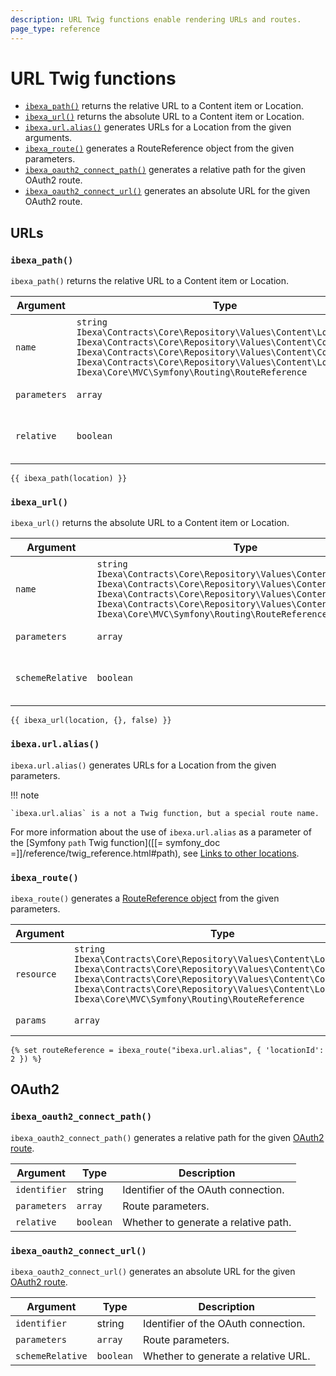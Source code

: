 ```yaml
---
description: URL Twig functions enable rendering URLs and routes.
page_type: reference
---
```


# URL Twig functions

- [`ibexa_path()`](#ibexa_path) returns the relative URL to a Content item or Location.
- [`ibexa_url()`](#ibexa_url) returns the absolute URL to a Content item or Location.
- [`ibexa.url.alias()`](#ibexa.url.alias) generates URLs for a Location from the given arguments.
- [`ibexa_route()`](#ibexa_route)  generates a RouteReference object from the given parameters.
- [`ibexa_oauth2_connect_path()`](#ibexa_oauth2_connect_path) generates a relative path for the given OAuth2 route.
- [`ibexa_oauth2_connect_url()`](#ibexa_oauth2_connect_url) generates an absolute URL for the given OAuth2 route.

## URLs

### `ibexa_path()`

`ibexa_path()` returns the relative URL to a Content item or Location.

|Argument|Type|Description|
|------|------|------|
|`name`|`string`</br>`Ibexa\Contracts\Core\Repository\Values\Content\Location`</br>`Ibexa\Contracts\Core\Repository\Values\Content\Content`</br>`Ibexa\Contracts\Core\Repository\Values\Content\ContentInfo`</br>`Ibexa\Contracts\Core\Repository\Values\Content\Location`</br>`Ibexa\Core\MVC\Symfony\Routing\RouteReference`|The name of the route, Location or Content.|
|`parameters`|`array`|Route parameters.|
|`relative`|`boolean`|Whether to generate a relative path.|

``` html+twig
{{ ibexa_path(location) }}
```

### `ibexa_url()`

`ibexa_url()` returns the absolute URL to a Content item or Location.

|Argument|Type|Description|
|------|------|------|
|`name`|`string`</br>`Ibexa\Contracts\Core\Repository\Values\Content\Location`</br>`Ibexa\Contracts\Core\Repository\Values\Content\Content`</br>`Ibexa\Contracts\Core\Repository\Values\Content\ContentInfo`</br>`Ibexa\Contracts\Core\Repository\Values\Content\Location`</br>`Ibexa\Core\MVC\Symfony\Routing\RouteReference`|The name of the route, Location or Content.|
|`parameters`|`array`|Route parameters.|
|`schemeRelative`|`boolean`|Whether to generate a relative URL.|

``` html+twig
{{ ibexa_url(location, {}, false) }}
```

### `ibexa.url.alias()`

`ibexa.url.alias()` generates URLs for a Location from the given parameters.

!!! note

    `ibexa.url.alias` is a not a Twig function, but a special route name.

For more information about the use of `ibexa.url.alias` as a parameter of the [Symfony `path` Twig function]([[= symfony_doc =]]/reference/twig_reference.html#path), see [Links to other locations](urls_and_routes.md).

### `ibexa_route()`

`ibexa_route()` generates a [RouteReference object](urls_and_routes.md#routereference) from the given parameters.

|Argument|Type|Description|
|------|------|------|
|`resource`|`string`</br>`Ibexa\Contracts\Core\Repository\Values\Content\Location`</br>`Ibexa\Contracts\Core\Repository\Values\Content\Content`</br>`Ibexa\Contracts\Core\Repository\Values\Content\ContentInfo`</br>`Ibexa\Contracts\Core\Repository\Values\Content\Location`</br>`Ibexa\Core\MVC\Symfony\Routing\RouteReference`|Resource or route name.|
|`params`|`array`|Route parameters.|

``` html+twig
{% set routeReference = ibexa_route("ibexa.url.alias", { 'locationId': 2 }) %}
```

## OAuth2

### `ibexa_oauth2_connect_path()`

`ibexa_oauth2_connect_path()` generates a relative path for the given [OAuth2 route](oauth_authentication.md).

|Argument|Type|Description|
|------|------|------|
|`identifier`|string|Identifier of the OAuth connection.|
|`parameters`|`array`|Route parameters.|
|`relative`|`boolean`|Whether to generate a relative path.|

### `ibexa_oauth2_connect_url()`

`ibexa_oauth2_connect_url()` generates an absolute URL for the given [OAuth2 route](oauth_authentication.md).

|Argument|Type|Description|
|------|------|------|
|`identifier`|string|Identifier of the OAuth connection.|
|`parameters`|`array`|Route parameters.|
|`schemeRelative`|`boolean`|Whether to generate a relative URL.|
